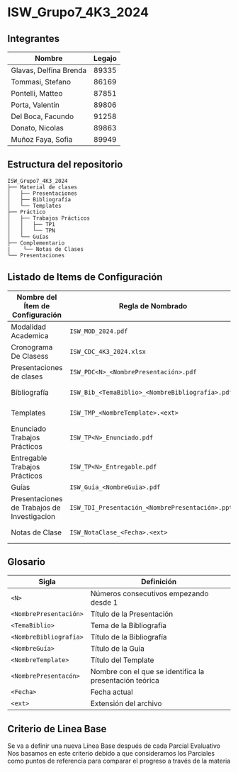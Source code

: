 # ISW_Grupo7_4K3_2024

## Integrantes 

| Nombre                   | Legajo               |
|------------------------- |----------------------|
| Glavas, Delfina Brenda   | 89335                |
| Tommasi, Stefano         | 86169                |
| Pontelli, Matteo         | 87851                |
| Porta, Valentín          | 89806                |
| Del Boca, Facundo        | 91258                |
| Donato, Nicolas          | 89863                |
| Muñoz Faya, Sofia        | 89949                |


## Estructura del repositorio
```
ISW_Grupo7_4K3_2024
├── Material de clases
│   ├── Presentaciones
│   ├── Bibliografía
│   └── Templates
├── Práctico
│   ├── Trabajos Prácticos
│   │   ├── TP1
│   │   └── TPN
│   └── Guías
├── Complementario
|    └── Notas de Clases
└── Presentaciones

```
## Listado de Items de Configuración

| Nombre del Ítem de Configuración  | Regla de Nombrado                           | Ubicación Física                                                        |
|-----------------------------------|---------------------------------------------|--------------------------------------------------------------------------|
| Modalidad Academica          | `ISW_MOD_2024.pdf`             | \ISW_Grupo7_4K3_2024\                      |
| Cronograma De Clasess          | `ISW_CDC_4K3_2024.xlsx`             | \ISW_Grupo7_4K3_2024\                      |
| Presentaciones de clases          | `ISW_PDC<N>_<NombrePresentación>.pdf`             | \ISW_Grupo7_4K3_2024\Material De Clase\Presentaciones\                      |
| Bibliografía                      | `ISW_Bib_<TemaBiblio>_<NombreBibliografía>.pdf` | \ISW_Grupo7_4K3_2024/Material De Clase\Bibliografía\                   |
| Templates                         | `ISW_TMP_<NombreTemplate>.<ext>`              | \ISW_Grupo7_4K3_2024/Material De Clase\Templates\                         |
| Enunciado Trabajos Prácticos      | `ISW_TP<N>_Enunciado.pdf`                         | `\ISW_Grupo7_4K3_2024/Práctico\Trabajos Prácticos\TP<N>\`                   |
| Entregable Trabajos Prácticos     | `ISW_TP<N>_Entregable.pdf`                        | `\ISW_Grupo7_4K3_2024\Práctico\Trabajos Prácticos\TP<N>\`                   |
| Guías                             | `ISW_Guía_<NombreGuia>.pdf`                 | \ISW_Grupo7_4K3_2024\Práctico\Guías\                                      |
| Presentaciones de Trabajos de Investigacion                            | `ISW_TDI_Presentación_<NombrePresentación>.pptx`                 | \ISW_Grupo7_4K3_2024\Trabajos De Investigación\
| Notas de Clase                    | `ISW_NotaClase_<Fecha>.<ext>`                     | \ISW_Grupo7_4K3_2024\Complementario\Notas De Clase\                        |


## Glosario

| Sigla                  | Definición                           |
|------------------------|--------------------------------------|
| `<N>`                  | Números consecutivos empezando desde 1     |
| `<NombrePresentación>` | Título de la Presentación            |
| `<TemaBiblio>`         | Tema de la Bibliografía              |
| `<NombreBibliografía>` | Título de la Bibliografía       |
| `<NombreGuía>`    | Título de la Guía                    |
| `<NombreTemplate>`| Título del Template                  |
|`<NombrePresentacón>`| Nombre con el que se identifica la presentación teórica|
| `<Fecha>`              | Fecha actual                         |
| `<ext>`                | Extensión del archivo                |
## Criterio de Linea Base

Se va a definir una nueva Línea Base después de cada Parcial Evaluativo
Nos basamos en este criterio debido a que consideramos los Parciales como puntos de referencia para comparar el progreso a través de la materia

